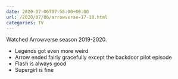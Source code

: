 ```yaml
---
date: 2020-07-06T07:58:00+00:00
url: /2020/07/06/arrowverse-17-18.html
categories: TV
---
```

Watched Arrowverse season 2019-2020.

- Legends got even more weird
- Arrow ended fairly gracefully except the backdoor pilot episode
- Flash is always good
- Supergirl is fine


